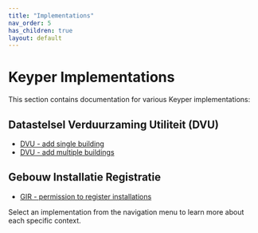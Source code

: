 ```yaml
---
title: "Implementations"
nav_order: 5
has_children: true
layout: default
---
```


# Keyper Implementations

This section contains documentation for various Keyper implementations:

## Datastelsel Verduurzaming Utiliteit (DVU)
- [DVU - add single building](/keyper/implementations/dvu/context.html)
- [DVU - add multiple buildings](/keyper/implementations/dvu/gebouwen-in-bulk.html)

## Gebouw Installatie Registratie
- [GIR - permission to register installations](/keyper/implementations/gir/index.html)

Select an implementation from the navigation menu to learn more about each specific context.
